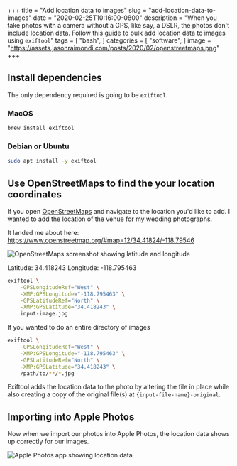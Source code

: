 +++
title = "Add location data to images"
slug = "add-location-data-to-images"
date = "2020-02-25T10:16:00-0800"
description = "When you take photos with a camera without a GPS, like say, a DSLR, the photos don't include location data. Follow this guide to bulk add location data to images using `exiftool`"
tags = [
    "bash",
]
categories = [
    "software",
]
image = "https://assets.jasonraimondi.com/posts/2020/02/openstreetmaps.png"
+++ 

## Install dependencies

The only dependency required is going to be `exiftool`.

### MacOS

```bash
brew install exiftool
``` 
 
### Debian or Ubuntu

```bash
sudo apt install -y exiftool
```

## Use OpenStreetMaps to find the your location coordinates 

If you open [OpenStreetMaps](https://www.openstreetmap.org) and navigate to the location you'd like to add. I wanted to add the location of the venue for my wedding photographs. 

It landed me about here: https://www.openstreetmap.org/#map=12/34.41824/-118.79546

![OpenStreetMaps screenshot showing latitude and longitude](https://assets.jasonraimondi.com/posts/2020/02/openstreetmaps-lat-long.png)

Latitude: 34.418243
Longitude: -118.795463

```bash
exiftool \
    -GPSLongitudeRef="West" \
    -XMP:GPSLongitude="-118.795463" \
    -GPSLatitudeRef="North" \
    -XMP:GPSLatitude="34.418243" \
    input-image.jpg
```

If you wanted to do an entire directory of images

```bash
exiftool \
    -GPSLongitudeRef="West" \
    -XMP:GPSLongitude="-118.795463" \
    -GPSLatitudeRef="North" \
    -XMP:GPSLatitude="34.418243" \
    /path/to/**/*.jpg
```

Exiftool adds the location data to the photo by altering the file in place while also creating a copy of the original file(s) at `{input-file-name}-original`.

## Importing into Apple Photos

Now when we import our photos into Apple Photos, the location data shows up correctly for our images.
 
![Apple Photos app showing location data](https://assets.jasonraimondi.com/posts/2020/02/apple-photos-location-data.png)
